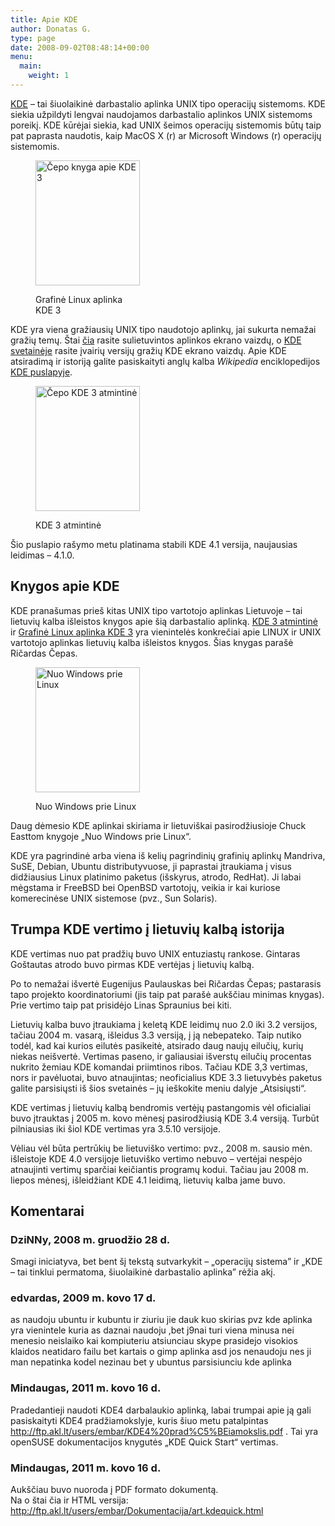 ```yaml
---
title: Apie KDE
author: Donatas G.
type: page
date: 2008-09-02T08:48:14+00:00
menu:
  main:
    weight: 1
---
```

[KDE][1] &#8211; tai šiuolaikinė darbastalio aplinka UNIX tipo operacijų sistemoms. KDE siekia užpildyti lengvai naudojamos darbastalio aplinkos UNIX sistemoms poreikį. KDE kūrėjai siekia, kad UNIX šeimos operacijų sistemomis būtų taip pat paprasta naudotis, kaip MacOS X (r) ar Microsoft Windows (r) operacijų sistemomis.<figure id="attachment_24" aria-describedby="caption-attachment-24" style="width: 167px" class="wp-caption right">

[<img loading="lazy" decoding="async" class="size-full wp-image-24" title="cepo_kde3_knyga" src="/wp-content/uploads/2008/09/cepo_kde3_knyga.jpg" alt="Čepo knyga apie KDE 3" height="200" width="167" srcset="/wp-content/uploads/2008/09/cepo_kde3_knyga.jpg 167w, /wp-content/uploads/2008/09/cepo_kde3_knyga-125x150.jpg 125w" sizes="(max-width: 167px) 100vw, 167px" />][2]<figcaption id="caption-attachment-24" class="wp-caption-text">Grafinė Linux aplinka KDE 3</figcaption></figure> 

KDE yra viena gražiausių UNIX tipo naudotojo aplinkų, jai sukurta nemažai gražių temų. Štai [čia][3] rasite sulietuvintos aplinkos ekrano vaizdų, o [KDE svetainėje][4] rasite įvairių versijų gražių KDE ekrano vaizdų. Apie KDE atsiradimą ir istoriją galite pasiskaityti anglų kalba _Wikipedia_ enciklopedijos [KDE puslapyje][5].<figure id="attachment_25" aria-describedby="caption-attachment-25" style="width: 167px" class="wp-caption left">

[<img loading="lazy" decoding="async" class="size-full wp-image-25" title="cepo_kde3_atmintine" src="/wp-content/uploads/2008/09/cepo_kde3_atmintine.jpg" alt="Čepo KDE 3 atmintinė" height="200" width="167" srcset="/wp-content/uploads/2008/09/cepo_kde3_atmintine.jpg 167w, /wp-content/uploads/2008/09/cepo_kde3_atmintine-125x150.jpg 125w" sizes="(max-width: 167px) 100vw, 167px" />][6]<figcaption id="caption-attachment-25" class="wp-caption-text">KDE 3 atmintinė </figcaption></figure> 

Šio puslapio rašymo metu platinama stabili KDE 4.1 versija, naujausias leidimas &#8211; 4.1.0.

## Knygos apie KDE

KDE pranašumas prieš kitas UNIX tipo vartotojo aplinkas Lietuvoje &#8211; tai lietuvių kalba išleistos knygos apie šią darbastalio aplinką. [KDE 3 atmintinė][7] ir [Grafinė Linux aplinka KDE 3][8] yra vienintelės konkrečiai apie LINUX ir UNIX vartotojo aplinkas lietuvių kalba išleistos knygos. Šias knygas parašė Ričardas Čepas.<figure id="attachment_26" aria-describedby="caption-attachment-26" style="width: 167px" class="wp-caption right">

[<img loading="lazy" decoding="async" class="size-full wp-image-26" title="nuo-w-prie-linux_kde_knyga" src="/wp-content/uploads/2008/09/nuo-w-prie-linux_kde_knyga.jpg" alt="Nuo Windows prie Linux" height="200" width="167" srcset="/wp-content/uploads/2008/09/nuo-w-prie-linux_kde_knyga.jpg 167w, /wp-content/uploads/2008/09/nuo-w-prie-linux_kde_knyga-125x150.jpg 125w" sizes="(max-width: 167px) 100vw, 167px" />][9]<figcaption id="caption-attachment-26" class="wp-caption-text">Nuo Windows prie Linux</figcaption></figure> 

Daug dėmesio KDE aplinkai skiriama ir lietuviškai pasirodžiusioje Chuck Easttom knygoje „Nuo Windows prie Linux“.

KDE yra pagrindinė arba viena iš kelių pagrindinių grafinių aplinkų Mandriva, SuSE, Debian, Ubuntu distributyvuose, ji paprastai įtraukiama į visus didžiausius Linux platinimo paketus (išskyrus, atrodo, RedHat). Ji labai mėgstama ir FreeBSD bei OpenBSD vartotojų, veikia ir kai kuriose komerecinėse UNIX sistemose (pvz., Sun Solaris).

## Trumpa KDE vertimo į lietuvių kalbą istorija

KDE vertimas nuo pat pradžių buvo UNIX entuziastų rankose. Gintaras Goštautas atrodo buvo pirmas KDE vertėjas į lietuvių kalbą.

Po to nemažai išvertė Eugenijus Paulauskas bei Ričardas Čepas; pastarasis tapo projekto koordinatoriumi (jis taip pat parašė aukščiau minimas knygas). Prie vertimo taip pat prisidėjo Linas Spraunius bei kiti.

Lietuvių kalba buvo įtraukiama į keletą KDE leidimų nuo 2.0 iki 3.2 versijos, tačiau 2004 m. vasarą, išleidus 3.3 versiją, į ją nebepateko. Taip nutiko todėl, kad kai kurios eilutės pasikeitė, atsirado daug naujų eilučių, kurių niekas neišvertė. Vertimas paseno, ir galiausiai išverstų eilučių procentas nukrito žemiau KDE komandai priimtinos ribos. Tačiau KDE 3,3 vertimas, nors ir pavėluotai, buvo atnaujintas; neoficialius KDE 3.3 lietuvybės paketus galite parsisiųsti iš šios svetainės &#8211; jų ieškokite meniu dalyje „Atsisiųsti“.

KDE vertimas į lietuvių kalbą bendromis vertėjų pastangomis vėl oficialiai buvo įtrauktas į 2005 m. kovo mėnesį pasirodžiusią KDE 3.4 versiją. Turbūt pilniausias iki šiol KDE vertimas yra 3.5.10 versijoje.

Vėliau vėl būta pertrūkių be lietuviško vertimo: pvz., 2008 m. sausio mėn. išleistoje KDE 4.0 versijoje lietuviško vertimo nebuvo &#8211; vertėjai nespėjo atnaujinti vertimų sparčiai keičiantis programų kodui. Tačiau jau 2008 m. liepos mėnesį, išleidžiant KDE 4.1 leidimą, lietuvių kalba jame buvo.

 [1]: http://www.kde.org/
 [2]: /wp-content/uploads/2008/09/cepo_kde3_knyga.jpg
 [3]: http://lt.l10n.kde.org/?psl=vaizdai
 [4]: http://www.kde.org/screenshots/
 [5]: http://en.wikipedia.org/wiki/KDE
 [6]: /wp-content/uploads/2008/09/cepo_kde3_atmintine.jpg
 [7]: http://www.akl.lt/skaitykla/knygos/?doc=kde_atmintine.html
 [8]: http://www.akl.lt/skaitykla/knygos/?doc=grafine_aplinka_kde.html
 [9]: /wp-content/uploads/2008/09/nuo-w-prie-linux_kde_knyga.jpg

## Komentarai

### DziNNy, 2008 m. gruodžio 28 d.
Smagi iniciatyva, bet bent šį tekstą sutvarkykit &#8211; &#8222;operacijų sistema&#8221; ir &#8222;KDE &#8211; tai tinklui permatoma, šiuolaikinė darbastalio aplinka&#8221; rėžia akį.

### edvardas, 2009 m. kovo 17 d.
as naudoju ubuntu ir kubuntu ir ziuriu jie dauk kuo skirias pvz kde aplinka yra vienintele kuria as daznai naudoju ,bet j9nai turi viena minusa nei menesio neislaiko kai kompiuteriu atsiunciau skype prasidejo visokios klaidos neatidaro failu bet kartais o gimp aplinka asd jos nenaudoju nes ji man nepatinka kodel nezinau bet y ubuntus parsisiunciu kde aplinka

### Mindaugas, 2011 m. kovo 16 d.
Pradedantieji naudoti KDE4 darbalaukio aplinką, labai trumpai apie ją gali pasiskaityti KDE4 pradžiamokslyje, kuris šiuo metu patalpintas <a href="http://ftp.akl.lt/users/embar/KDE4%20prad%C5%BEiamokslis.pdf" rel="nofollow ugc">http://ftp.akl.lt/users/embar/KDE4%20prad%C5%BEiamokslis.pdf</a> . Tai yra openSUSE dokumentacijos knygutės „KDE Quick Start“ vertimas.

### Mindaugas, 2011 m. kovo 16 d.
Aukščiau buvo nuoroda į PDF formato dokumentą.  
Na o štai čia ir HTML versija:  
<a href="http://ftp.akl.lt/users/embar/Dokumentacija/art.kdequick.html" rel="nofollow ugc">http://ftp.akl.lt/users/embar/Dokumentacija/art.kdequick.html</a>
